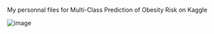 My personnal files for Multi-Class Prediction of Obesity Risk on Kaggle

![image](https://github.com/davsor738/diabetprediction/assets/150515008/f11dcb72-2e84-4fe1-a3a0-2b552b4186aa)
